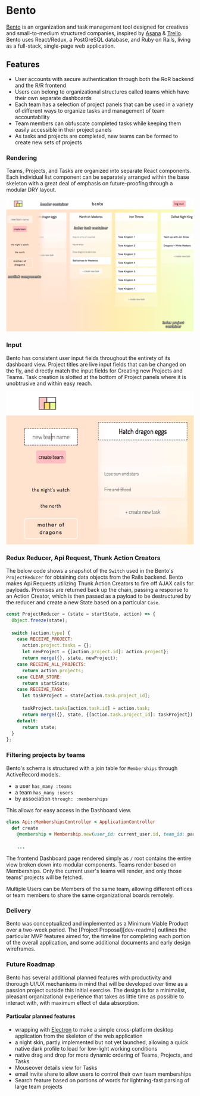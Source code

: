 # Bento

  [Bento][live-link] is an organization and task management tool designed for creatives and small-to-medium structured companies, inspired by [Asana][asana] & [Trello][trello]. Bento uses React/Redux, a PostGreSQL database, and Ruby on Rails, living as a full-stack, single-page web application.

## Features

  * User accounts with secure authentication through both the RoR backend and the R/R frontend
  * Users can belong to organizational structures called teams which have their own separate dashboards
  * Each team has a selection of project panels that can be used in a variety of different ways to organize tasks and management of team accountability
  * Team members can obfuscate completed tasks while keeping them easily accessible in their project panels
  * As tasks and projects are completed, new teams can be formed to create new sets of projects

### Rendering

  Teams, Projects, and Tasks are organized into separate React components. Each individual list component can be separately arranged within the base skeleton with a great deal of emphasis on future-proofing through a modular DRY layout.

  ![Image](./docs/Bento-Main-Project-Task-View.png)

### Input

  Bento has consistent user input fields throughout the entirety of its dashboard view. Project titles are live input fields that can be changed on the fly, and directly match the input fields for Creating new Projects and Teams. Task creation is slotted at the bottom of Project panels where it is unobtrusive and within easy reach.

  ![Image](./docs/bento_project_title_inputs.png)

### Redux Reducer, Api Request, Thunk Action Creators

  The below code shows a snapshot of the `Switch` used in the Bento's `ProjectReducer` for obtaining data objects from the Rails backend. Bento makes Api Requests utilizing Thunk Action Creators to fire off AJAX calls for payloads. Promises are returned back up the chain, passing a response to an Action Creator, which is then passed as a payload to be destructured by the reducer and create a new State based on a particular `Case`.


```js
const ProjectReducer = (state = startState, action) => {
  Object.freeze(state);

  switch (action.type) {
    case RECEIVE_PROJECT:
      action.project.tasks = {};
      let newProject = {[action.project.id]: action.project};
      return merge({}, state, newProject);
    case RECEIVE_ALL_PROJECTS:
      return action.projects;
    case CLEAR_STORE:
      return startState;
    case RECEIVE_TASK:
      let taskProject = state[action.task.project_id];

      taskProject.tasks[action.task.id] = action.task;
      return merge({}, state, {[action.task.project_id]: taskProject})
    default:
      return state;
  }
};
```

### Filtering projects by teams

  Bento's schema is structured with a join table for `Memberships` through ActiveRecord models.

  * a user `has_many :teams`
  * a team `has_many :users`
  * by association `through: :memberships`

  This allows for easy access in the Dashboard view.

```ruby
class Api::MembershipsController < ApplicationController
  def create
    @membership = Membership.new(user_id: current_user.id, team_id: params[:membership][:team_id])

    ...
```

  The frontend Dashboard page rendered simply as `/` root contains the entire view broken down into modular components. Teams render based on Memberships. Only the current user's teams will render, and only those teams' projects will be fetched.

  Multiple Users can be Members of the same team, allowing different offices or team members to share the same organizational boards remotely.

### Delivery

  Bento was conceptualized and implemented as a Minimum Viable Product over a two-week period. The [Project Proposal][dev-readme] outlines the particular MVP features aimed for, the timeline for completing each portion of the overall application, and some additional documents and early design wireframes.

### Future Roadmap

  Bento has several additional planned features with productivity and thorough UI/UX mechanisms in mind that will be developed over time as a passion project outside this initial exercise. The design is for a minimalist, pleasant organizational experience that takes as little time as possible to interact with, with maximum effect of data absorption.

#### Particular planned features

  * wrapping with [Electron][electron] to make a simple cross-platform desktop application from the skeleton of the web application
  * a night skin, partly implemented but not yet launched, allowing a quick native dark profile to load for low-light working conditions
  * native drag and drop for more dynamic ordering of Teams, Projects, and Tasks
  * Mouseover details view for Tasks
  * email invite share to allow users to control their own team memberships
  * Search feature based on portions of words for lightning-fast parsing of large team projects

[Project Proposal]: (docs/README.md)
[live-link]: (http://bento-.herokuapp.com)
[asana]: (http://www.asana.com)
[trello]: http://www.trello.com
[electron]: htpp://electron.atom.io
